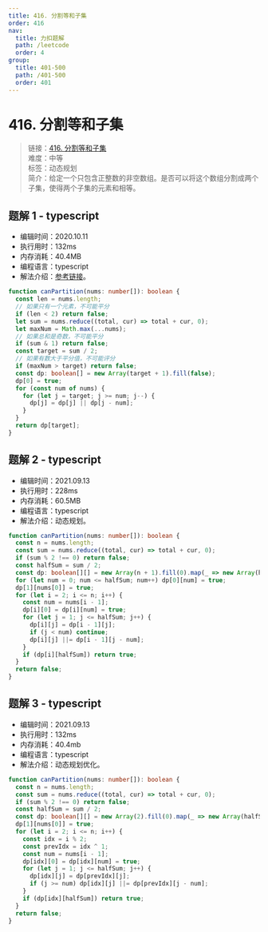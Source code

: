 ```yaml
---
title: 416. 分割等和子集
order: 416
nav:
  title: 力扣题解
  path: /leetcode
  order: 4
group:
  title: 401-500
  path: /401-500
  order: 401
---
```


# 416. 分割等和子集

> 链接：[416. 分割等和子集](https://leetcode-cn.com/problems/partition-equal-subset-sum/)  
> 难度：中等  
> 标签：动态规划  
> 简介：给定一个只包含正整数的非空数组。是否可以将这个数组分割成两个子集，使得两个子集的元素和相等。

## 题解 1 - typescript

- 编辑时间：2020.10.11
- 执行用时：132ms
- 内存消耗：40.4MB
- 编程语言：typescript
- 解法介绍：[参考链接](https://leetcode-cn.com/problems/partition-equal-subset-sum/solution/fen-ge-deng-he-zi-ji-by-leetcode-solution/)。

```typescript
function canPartition(nums: number[]): boolean {
  const len = nums.length;
  // 如果只有一个元素，不可能平分
  if (len < 2) return false;
  let sum = nums.reduce((total, cur) => total + cur, 0);
  let maxNum = Math.max(...nums);
  // 如果总和是奇数，不可能平分
  if (sum & 1) return false;
  const target = sum / 2;
  // 如果有数大于平分值，不可能评分
  if (maxNum > target) return false;
  const dp: boolean[] = new Array(target + 1).fill(false);
  dp[0] = true;
  for (const num of nums) {
    for (let j = target; j >= num; j--) {
      dp[j] = dp[j] || dp[j - num];
    }
  }
  return dp[target];
}
```

## 题解 2 - typescript

- 编辑时间：2021.09.13
- 执行用时：228ms
- 内存消耗：60.5MB
- 编程语言：typescript
- 解法介绍：动态规划。

```typescript
function canPartition(nums: number[]): boolean {
  const n = nums.length;
  const sum = nums.reduce((total, cur) => total + cur, 0);
  if (sum % 2 !== 0) return false;
  const halfSum = sum / 2;
  const dp: boolean[][] = new Array(n + 1).fill(0).map(_ => new Array(halfSum + 1).fill(false));
  for (let num = 0; num <= halfSum; num++) dp[0][num] = true;
  dp[1][nums[0]] = true;
  for (let i = 2; i <= n; i++) {
    const num = nums[i - 1];
    dp[i][0] = dp[i][num] = true;
    for (let j = 1; j <= halfSum; j++) {
      dp[i][j] = dp[i - 1][j];
      if (j < num) continue;
      dp[i][j] ||= dp[i - 1][j - num];
    }
    if (dp[i][halfSum]) return true;
  }
  return false;
}
```

## 题解 3 - typescript

- 编辑时间：2021.09.13
- 执行用时：132ms
- 内存消耗：40.4mb
- 编程语言：typescript
- 解法介绍：动态规划优化。

```typescript
function canPartition(nums: number[]): boolean {
  const n = nums.length;
  const sum = nums.reduce((total, cur) => total + cur, 0);
  if (sum % 2 !== 0) return false;
  const halfSum = sum / 2;
  const dp: boolean[][] = new Array(2).fill(0).map(_ => new Array(halfSum + 1).fill(false));
  dp[1][nums[0]] = true;
  for (let i = 2; i <= n; i++) {
    const idx = i % 2;
    const prevIdx = idx ^ 1;
    const num = nums[i - 1];
    dp[idx][0] = dp[idx][num] = true;
    for (let j = 1; j <= halfSum; j++) {
      dp[idx][j] = dp[prevIdx][j];
      if (j >= num) dp[idx][j] ||= dp[prevIdx][j - num];
    }
    if (dp[idx][halfSum]) return true;
  }
  return false;
}
```
